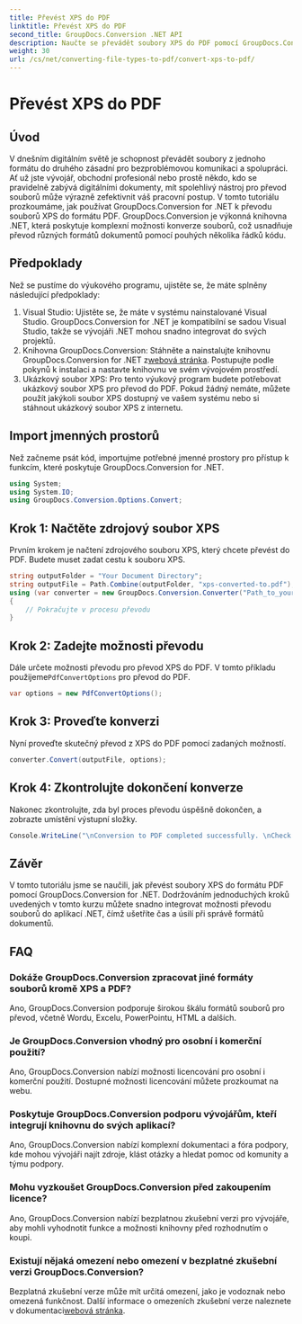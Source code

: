 ```yaml
---
title: Převést XPS do PDF
linktitle: Převést XPS do PDF
second_title: GroupDocs.Conversion .NET API
description: Naučte se převádět soubory XPS do PDF pomocí GroupDocs.Conversion for .NET. Jednoduché kroky pro bezproblémový převod formátu dokumentu.
weight: 30
url: /cs/net/converting-file-types-to-pdf/convert-xps-to-pdf/
---
```


# Převést XPS do PDF


## Úvod
V dnešním digitálním světě je schopnost převádět soubory z jednoho formátu do druhého zásadní pro bezproblémovou komunikaci a spolupráci. Ať už jste vývojář, obchodní profesionál nebo prostě někdo, kdo se pravidelně zabývá digitálními dokumenty, mít spolehlivý nástroj pro převod souborů může výrazně zefektivnit váš pracovní postup.
V tomto tutoriálu prozkoumáme, jak používat GroupDocs.Conversion for .NET k převodu souborů XPS do formátu PDF. GroupDocs.Conversion je výkonná knihovna .NET, která poskytuje komplexní možnosti konverze souborů, což usnadňuje převod různých formátů dokumentů pomocí pouhých několika řádků kódu.
## Předpoklady
Než se pustíme do výukového programu, ujistěte se, že máte splněny následující předpoklady:
1. Visual Studio: Ujistěte se, že máte v systému nainstalované Visual Studio. GroupDocs.Conversion for .NET je kompatibilní se sadou Visual Studio, takže se vývojáři .NET mohou snadno integrovat do svých projektů.
2. Knihovna GroupDocs.Conversion: Stáhněte a nainstalujte knihovnu GroupDocs.Conversion for .NET z[webová stránka](https://releases.groupdocs.com/conversion/net/). Postupujte podle pokynů k instalaci a nastavte knihovnu ve svém vývojovém prostředí.
3. Ukázkový soubor XPS: Pro tento výukový program budete potřebovat ukázkový soubor XPS pro převod do PDF. Pokud žádný nemáte, můžete použít jakýkoli soubor XPS dostupný ve vašem systému nebo si stáhnout ukázkový soubor XPS z internetu.

## Import jmenných prostorů
Než začneme psát kód, importujme potřebné jmenné prostory pro přístup k funkcím, které poskytuje GroupDocs.Conversion for .NET.
```csharp
using System;
using System.IO;
using GroupDocs.Conversion.Options.Convert;
```
## Krok 1: Načtěte zdrojový soubor XPS
Prvním krokem je načtení zdrojového souboru XPS, který chcete převést do PDF. Budete muset zadat cestu k souboru XPS.
```csharp
string outputFolder = "Your Document Directory";
string outputFile = Path.Combine(outputFolder, "xps-converted-to.pdf");
using (var converter = new GroupDocs.Conversion.Converter("Path_to_your_XPS_file"))
{
    // Pokračujte v procesu převodu
}
```
## Krok 2: Zadejte možnosti převodu
 Dále určete možnosti převodu pro převod XPS do PDF. V tomto příkladu použijeme`PdfConvertOptions` pro převod do PDF.
```csharp
var options = new PdfConvertOptions();
```
## Krok 3: Proveďte konverzi
Nyní proveďte skutečný převod z XPS do PDF pomocí zadaných možností.
```csharp
converter.Convert(outputFile, options);
```
## Krok 4: Zkontrolujte dokončení konverze
Nakonec zkontrolujte, zda byl proces převodu úspěšně dokončen, a zobrazte umístění výstupní složky.
```csharp
Console.WriteLine("\nConversion to PDF completed successfully. \nCheck output in {0}", outputFolder);
```

## Závěr
V tomto tutoriálu jsme se naučili, jak převést soubory XPS do formátu PDF pomocí GroupDocs.Conversion for .NET. Dodržováním jednoduchých kroků uvedených v tomto kurzu můžete snadno integrovat možnosti převodu souborů do aplikací .NET, čímž ušetříte čas a úsilí při správě formátů dokumentů.
## FAQ
### Dokáže GroupDocs.Conversion zpracovat jiné formáty souborů kromě XPS a PDF?
Ano, GroupDocs.Conversion podporuje širokou škálu formátů souborů pro převod, včetně Wordu, Excelu, PowerPointu, HTML a dalších.
### Je GroupDocs.Conversion vhodný pro osobní i komerční použití?
Ano, GroupDocs.Conversion nabízí možnosti licencování pro osobní i komerční použití. Dostupné možnosti licencování můžete prozkoumat na webu.
### Poskytuje GroupDocs.Conversion podporu vývojářům, kteří integrují knihovnu do svých aplikací?
Ano, GroupDocs.Conversion nabízí komplexní dokumentaci a fóra podpory, kde mohou vývojáři najít zdroje, klást otázky a hledat pomoc od komunity a týmu podpory.
### Mohu vyzkoušet GroupDocs.Conversion před zakoupením licence?
Ano, GroupDocs.Conversion nabízí bezplatnou zkušební verzi pro vývojáře, aby mohli vyhodnotit funkce a možnosti knihovny před rozhodnutím o koupi.
### Existují nějaká omezení nebo omezení v bezplatné zkušební verzi GroupDocs.Conversion?
 Bezplatná zkušební verze může mít určitá omezení, jako je vodoznak nebo omezená funkčnost. Další informace o omezeních zkušební verze naleznete v dokumentaci[webová stránka](https://releases.groupdocs.com/conversion/net/).